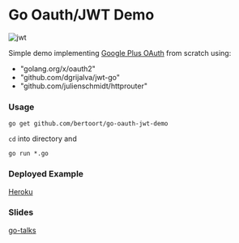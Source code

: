 # Go Oauth/JWT Demo

![jwt](https://jwt.io/img/pic_logo.svg)

Simple demo implementing [Google Plus OAuth](https://developers.google.com/identity/protocols/OAuth2) from scratch using:

- "golang.org/x/oauth2"
-	"github.com/dgrijalva/jwt-go"
- "github.com/julienschmidt/httprouter"

### Usage

`go get github.com/bertoort/go-oauth-jwt-demo`

`cd` into directory and

`go run *.go`

### Deployed Example

[Heroku](https://go-oauth-jwt.herokuapp.com/)

### Slides

[go-talks](http://go-talks.appspot.com/github.com/BertoOrt/Go-OAuth-JWT-Demo/oauth-jwt.slide#1)
